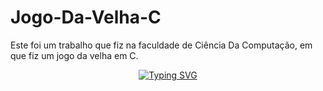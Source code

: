 # Jogo-Da-Velha-C
Este foi um trabalho que fiz na faculdade de Ciência Da Computação, em que fiz um jogo da velha em C.
<div align="center">
<a href="https://git.io/typing-svg"><img src="https://readme-typing-svg.demolab.com?font=Fira+Code&weight=600&size=25&duration=2000&pause=1000&color=e7f216&center=true&vCenter=true&width=435&lines=Bem-Vindo+ao+jogo+da+Velha!;Play!!" alt="Typing SVG" /></a>
</div>
